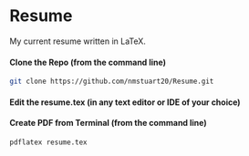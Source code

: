 # Resume
My current resume written in LaTeX.

#### Clone the Repo (from the command line)
```sh
git clone https://github.com/nmstuart20/Resume.git
```

#### Edit the resume.tex (in any text editor or IDE of your choice)

#### Create PDF from Terminal (from the command line)
```sh
pdflatex resume.tex
```
